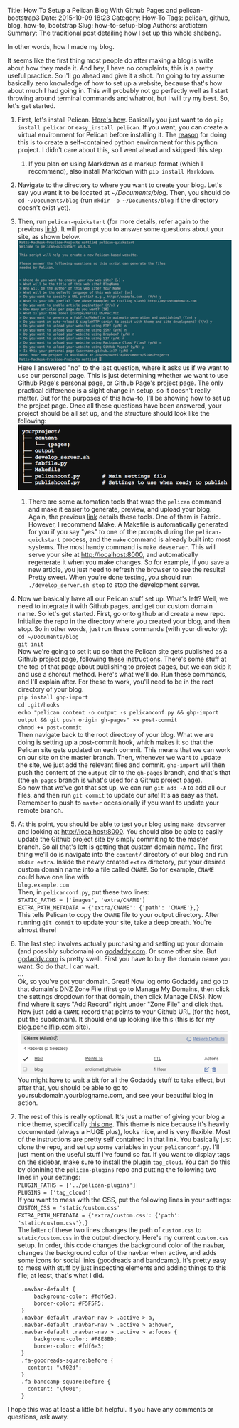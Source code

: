 Title: How To Setup a Pelican Blog With Github Pages and pelican-bootstrap3
Date: 2015-10-09 18:23
Category: How-To
Tags: pelican, github, blog, how-to, bootstrap
Slug: how-to-setup-blog
Authors: arctictern
Summary: The traditional post detailing how I set up this whole shebang.

In other words, how I made my blog.

It seems like the first thing most people do after making a blog is write about how
they made it. And hey, I have no complaints; this is a pretty useful practice.
So I'll go ahead and give it a shot.  I'm going to try assume basically zero 
knowledge of how to set up a website, because that's how about much I had going in.
This will probably not go perfectly well as I start throwing around terminal commands
and whatnot, but I will try my best. So, let's get started.

1. First, let's install Pelican. [Here's how](http://docs.getpelican.com/en/3.3.0/getting_started.html).
   Basically you just want to do `pip install pelican` or `easy_install pelican`.
   If you want, you can create a virtual environment for Pelican before installing it.
   The [reason](http://duncanlock.net/blog/2013/05/17/how-i-built-this-website-using-pelican-part-1-setup/#comment-1767610380)
   for doing this is to create a self-contained python environment for
   this python project. I didn't care about this, so I went ahead and skipped this
   step.
    1. If you plan on using Markdown as a markup format (which I recommend),
       also install Markdown with `pip install Markdown`.
2. Navigate to the directory to where you want to create your blog. Let's say
   you want it to be located at *~/Documents/blog*. Then, you should do
   `cd ~/Documents/blog` (run `mkdir -p ~/Documents/blog` if the directory doesn't
   exist yet).
3. Then, run `pelican-quickstart` (for more details, refer again to the previous
   [link](http://docs.getpelican.com/en/3.3.0/getting_started.html)).
   It will prompt you to answer some questions
   about your site, as shown below.
   ![Pelican Quickstart](/images/pelican-quickstart-prompt.png)
   Here I answered "no" to the last question, where it asks us if we want to use
   our personal page. This is just determining whether we want to use Github Page's
   personal page, or Github Page's project page. The only practical difference is a
   slight change in setup, so it doesn't really matter. But for the purposes of this
   how-to, I'll be showing how to set up the project page.
   Once all these questions have been answered, your project should be all set up,
   and the structure should look like the following:
   ![Pelican Proj Structure](/images/pelican-proj-structure.png)
    1. There are some automation tools that wrap the `pelican` command and make
       it easier to generate, preview, and upload your blog. Again, the previous
       [link](http://docs.getpelican.com/en/3.3.0/getting_started.html) details
       these tools. One of them is Fabric. However, I recommend Make. A Makefile
       is automatically generated for you if you say "yes" to one of the prompts
       during the `pelican-quickstart` process, and the `make` command is already
       built into most systems. The most handy command is `make devserver`. This 
       will serve your site at [http://localhost:8000](http://localhost:8000),
       and automatically regenerate it when you make changes. So for example,
       if you save a new article, you just need to refresh the browser to see
       the results! Pretty sweet. When you're done testing, you should run
       `./develop_server.sh stop` to stop the development server.
4. Now we basically have all our Pelican stuff set up. What's left? Well, we 
   need to integrate it with Github pages, and get our custom domain name. So let's
   get started. First, go onto github and create a new repo. Initialize the repo
   in the directory where you created your blog, and then stop.
   So in other words, just run these commands (with your directory):  
   `cd ~/Documents/blog`  
   `git init`  
   Now we're going to set it up so that the Pelican site gets published as a Github
   project page, following [these instructions](http://docs.getpelican.com/en/3.3.0/tips.html).
   There's some stuff at the top of that page about publishing to project pages,
   but we can skip it and use a shorcut method. Here's what we'll do. Run
   these commands, and I'll explain after. For these to work, you'll need to 
   be in the root directory of your blog.  
   `pip install ghp-import`  
   `cd .git/hooks`  
   `echo "pelican content -o output -s pelicanconf.py && ghp-import output && git push origin gh-pages" >> post-commit`  
   `chmod +x post-commit`  
   Then navigate back to the root directory of your blog.
   What we are doing is setting up a post-commit hook, which makes it so that
   the Pelican site gets updated on each commit. This means that we can work
   on our site on the master branch. Then, whenever we want to update the site,
   we just add the relevant files and commit. `ghp-import` will then push the content
   of the `output` dir to the `gh-pages` branch, and that's that (the `gh-pages` branch
   is what's used for a Github project page).  
   So now that we've got that set up, we can run `git add -A` to add all our files,
   and then run `git commit` to update our site! It's as easy as that. Remember to push
   to `master` occasionally if you want to update your remote branch.
5. At this point, you should be able to test your blog using `make devserver` and 
   looking at [http://localhost:8000](http://localhost:8000). You should also be
   able to easily update the Github project site by simply commiting to the master
   branch. So all that's left is getting that custom domain name. The first thing
   we'll do is navigate into the `content/` directory of our blog and run
   `mkdir extra`. Inside the newly created `extra` directory, put your desired
   custom domain name into a file called `CNAME`. So for example, `CNAME` could
   have one line with  
   `blog.example.com`  
   Then, in `pelicanconf.py`, put these two lines:  
   `STATIC_PATHS = ['images', 'extra/CNAME']`  
   `EXTRA_PATH_METADATA = {'extra/CNAME': {'path': 'CNAME'},}`  
   This tells Pelican to copy the `CNAME` file to your output directory.
   After running `git commit` to update your site, take a deep breath. You're almost
   there!
6. The last step involves actually purchasing and setting up your domain (and 
   possibly subdomain) on [godaddy.com](https://www.godaddy.com/). Or some other
   site. But [godaddy.com](https://www.godaddy.com/) is pretty swell. First you have 
   to buy the domain name you want. So do that. I can wait.  
   ...  
   Ok, so you've got your domain. Great! Now log onto Godaddy and go to that
   domain's DNZ Zone File (first go to Manage My Domains, then click the settings dropdown
   for that domain, then click Manage DNS). Now find where it says "Add Record" 
   right under "Zone File" and click that. Now just add a `CNAME` record that
   points to your Github URL (for the host, put the subdomain). It should end up
   looking like this (this is for my [blog.pencilflip.com](http://blog.pencilflip.com/) site).
   ![GoDaddy Cname](/images/godaddy-cname.png)
   You might have to wait a bit for all the Godaddy stuff to take effect, but after that,
   you should be able to go to yoursubdomain.yourblogname.com, and see your beautiful
   blog in action. 
7. The rest of this is really optional. It's just a matter of giving your blog 
   a nice theme, specifically [this one](https://github.com/DandyDev/pelican-bootstrap3).
   This theme is nice because it's heavily documented (always a HUGE plus), looks 
   nice, and is very flexible.
   Most of the instructions are pretty self contained in that link. You basically
   just clone the repo, and set up some variables in your `pelicanconf.py`.
   I'll just mention the useful stuff I've found so far. If you want to display
   tags on the sidebar, make sure to install the plugin `tag_cloud`. You can do
   this by clonining the `pelican-plugins` repo and putting the following two lines
   in your settings:  
   `PLUGIN_PATHS = ['../pelican-plugins']`  
   `PLUGINS = ['tag_cloud']`  
   If you want to mess with the CSS, put the following lines in your settings:  
   `CUSTOM_CSS = 'static/custom.css'`  
   `EXTRA_PATH_METADATA = {'extra/custom.css': {'path': 'static/custom.css'},}`  
   The latter of these two lines changes the path of `custom.css` to `static/custom.css`
   in the output directory.
   Here's my current `custom.css` setup. In order, this code changes the background
   color of the navbar, changes the background color of the navbar when active,
   and adds some icons for social links (goodreads and bandcamp). It's pretty easy
   to mess with stuff by just inspecting elements and adding things to this file; at least,
   that's what I did.

        .navbar-default {
            background-color: #fdf6e3;
            border-color: #F5F5F5;
        }
        .navbar-default .navbar-nav > .active > a,
        .navbar-default .navbar-nav > .active > a:hover,
        .navbar-default .navbar-nav > .active > a:focus {
            background-color: #F8E8BD;
            border-color: #fdf6e3;
        }
        .fa-goodreads-square:before {
          content: "\f02d";
        }
        .fa-bandcamp-square:before {
          content: "\f001";
        }
    

I hope this was at least a little bit helpful. If you have any comments or questions,
ask away.
